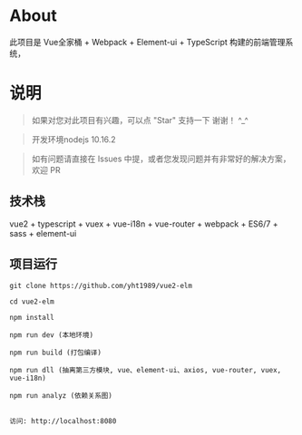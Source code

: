 
# About

此项目是 Vue全家桶 + Webpack + Element-ui + TypeScript 构建的前端管理系统，


# 说明

>  如果对您对此项目有兴趣，可以点 "Star" 支持一下 谢谢！ ^_^

>  开发环境nodejs 10.16.2

>  如有问题请直接在 Issues 中提，或者您发现问题并有非常好的解决方案，欢迎 PR




## 技术栈

vue2 + typescript + vuex + vue-i18n + vue-router + webpack + ES6/7 + sass + element-ui


## 项目运行


```
git clone https://github.com/yht1989/vue2-elm  

cd vue2-elm

npm install 

npm run dev (本地环境)

npm run build (打包编译)

npm run dll (抽离第三方模块, vue、element-ui、axios, vue-router, vuex, vue-i18n)

npm run analyz (依赖关系图)


访问: http://localhost:8080

```